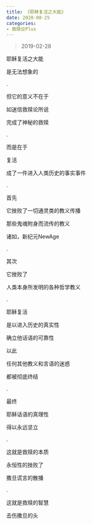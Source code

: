 ```yaml
---
title: 《耶稣复活之大能》
date: 2020-08-25 
categories:
- 救赎论Plus
---
```

> 2019-02-28

耶稣复活之大能

是无法想象的

.

但它的意义不在于

如迷信救赎论所说

完成了神秘的救赎

.

而是在于

复活

成了一件进入人类历史的事实事件

<!--more-->

.

首先

它挫败了一切通灵类的教义传播

那些鬼魂附身而流传的教义

诸如，新纪元NewAge

.

其次

它挫败了

人类本身所发明的各种哲学教义

.

耶稣复活

是以进入历史的真实性

确立他话语的可靠性

以此

任何其他教义和言语的迷惑

都被彻底终结

.

最终

耶稣话语的真理性

得以永远坚立

.

这就是救赎的本质

永恒性的挫败了

撒旦谎言的散播

.

这就是救赎的智慧

击伤撒旦的头